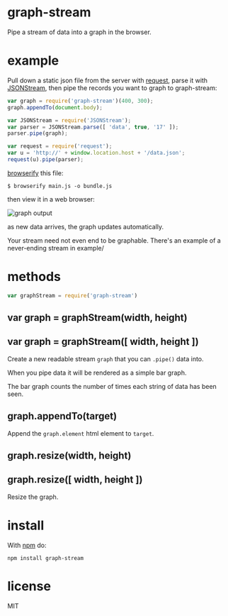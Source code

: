 # graph-stream

Pipe a stream of data into a graph in the browser.

# example

Pull down a static json file from the server
with [request](http://github.com/mikeal/request),
parse it with [JSONStream](http://github.com/dominictarr/JSONStream),
then pipe the records you want to graph to graph-stream:

``` js
var graph = require('graph-stream')(400, 300);
graph.appendTo(document.body);

var JSONStream = require('JSONStream');
var parser = JSONStream.parse([ 'data', true, '17' ]);
parser.pipe(graph);

var request = require('request');
var u = 'http://' + window.location.host + '/data.json';
request(u).pipe(parser);
```

[browserify](https://github.com/substack/node-browserify) this file:

```
$ browserify main.js -o bundle.js
```

then view it in a web browser:

![graph output](http://substack.net/images/screenshots/graph-stream.png)

as new data arrives, the graph updates automatically.

Your stream need not even end to be graphable. There's an example of a
never-ending stream in example/

# methods

``` js
var graphStream = require('graph-stream')
```

## var graph = graphStream(width, height)
## var graph = graphStream([ width, height ])

Create a new readable stream `graph` that you can `.pipe()` data into.

When you pipe data it will be rendered as a simple bar graph.

The bar graph counts the number of times each string of data has been seen.

## graph.appendTo(target)

Append the `graph.element` html element to `target`.

## graph.resize(width, height)
## graph.resize([ width, height ])

Resize the graph.

# install

With [npm](http://npmjs.org) do:

```
npm install graph-stream
```

# license

MIT
